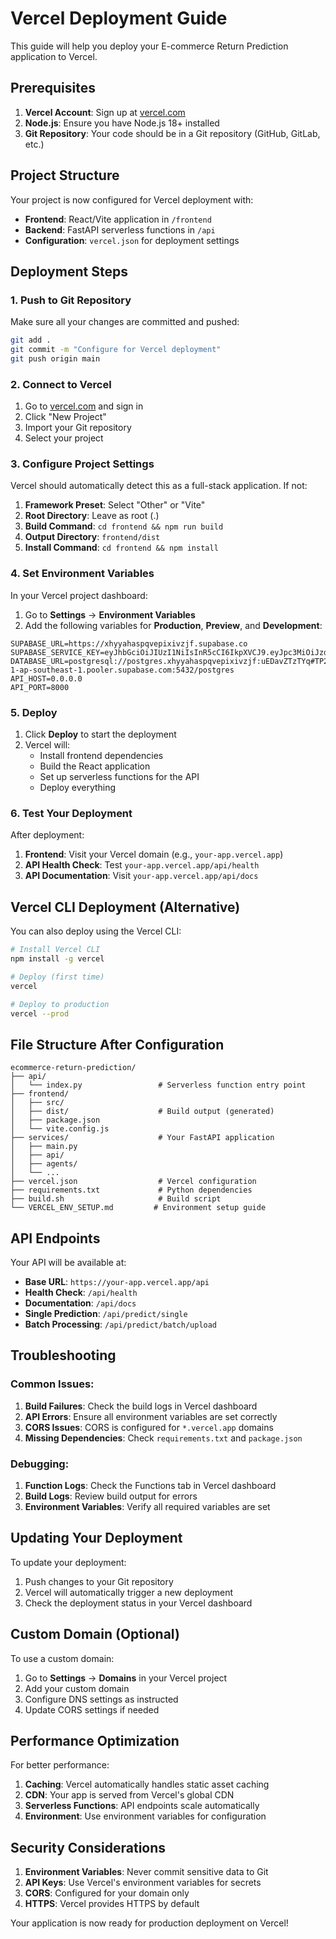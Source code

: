 # Vercel Deployment Guide

This guide will help you deploy your E-commerce Return Prediction application to Vercel.

## Prerequisites

1. **Vercel Account**: Sign up at [vercel.com](https://vercel.com)
2. **Node.js**: Ensure you have Node.js 18+ installed
3. **Git Repository**: Your code should be in a Git repository (GitHub, GitLab, etc.)

## Project Structure

Your project is now configured for Vercel deployment with:

- **Frontend**: React/Vite application in `/frontend`
- **Backend**: FastAPI serverless functions in `/api`
- **Configuration**: `vercel.json` for deployment settings

## Deployment Steps

### 1. Push to Git Repository

Make sure all your changes are committed and pushed:

```bash
git add .
git commit -m "Configure for Vercel deployment"
git push origin main
```

### 2. Connect to Vercel

1. Go to [vercel.com](https://vercel.com) and sign in
2. Click "New Project"
3. Import your Git repository
4. Select your project

### 3. Configure Project Settings

Vercel should automatically detect this as a full-stack application. If not:

1. **Framework Preset**: Select "Other" or "Vite"
2. **Root Directory**: Leave as root (.)
3. **Build Command**: `cd frontend && npm run build`
4. **Output Directory**: `frontend/dist`
5. **Install Command**: `cd frontend && npm install`

### 4. Set Environment Variables

In your Vercel project dashboard:

1. Go to **Settings** → **Environment Variables**
2. Add the following variables for **Production**, **Preview**, and **Development**:

```
SUPABASE_URL=https://xhyyahaspqvepixivzjf.supabase.co
SUPABASE_SERVICE_KEY=eyJhbGciOiJIUzI1NiIsInR5cCI6IkpXVCJ9.eyJpc3MiOiJzdXBhYmFzZSIsInJlZiI6InhoeXlhaGFzcHF2ZXBpeGl2empmIiwicm9sZSI6InNlcnZpY2Vfcm9sZSIsImlhdCI6MTc1ODc5MDk2MywiZXhwIjoyMDc0MzY2OTYzfQ.e_UrkqNTi8fESQg9SOhHdPyPpUtDplbvRbMk7EH2tLI
DATABASE_URL=postgresql://postgres.xhyyahaspqvepixivzjf:uEDavZTzTYq#TP2@aws-1-ap-southeast-1.pooler.supabase.com:5432/postgres
API_HOST=0.0.0.0
API_PORT=8000
```

### 5. Deploy

1. Click **Deploy** to start the deployment
2. Vercel will:
   - Install frontend dependencies
   - Build the React application
   - Set up serverless functions for the API
   - Deploy everything

### 6. Test Your Deployment

After deployment:

1. **Frontend**: Visit your Vercel domain (e.g., `your-app.vercel.app`)
2. **API Health Check**: Test `your-app.vercel.app/api/health`
3. **API Documentation**: Visit `your-app.vercel.app/api/docs`

## Vercel CLI Deployment (Alternative)

You can also deploy using the Vercel CLI:

```bash
# Install Vercel CLI
npm install -g vercel

# Deploy (first time)
vercel

# Deploy to production
vercel --prod
```

## File Structure After Configuration

```
ecommerce-return-prediction/
├── api/
│   └── index.py                 # Serverless function entry point
├── frontend/
│   ├── src/
│   ├── dist/                    # Build output (generated)
│   ├── package.json
│   └── vite.config.js
├── services/                    # Your FastAPI application
│   ├── main.py
│   ├── api/
│   ├── agents/
│   └── ...
├── vercel.json                  # Vercel configuration
├── requirements.txt             # Python dependencies
├── build.sh                     # Build script
└── VERCEL_ENV_SETUP.md         # Environment setup guide
```

## API Endpoints

Your API will be available at:

- **Base URL**: `https://your-app.vercel.app/api`
- **Health Check**: `/api/health`
- **Documentation**: `/api/docs`
- **Single Prediction**: `/api/predict/single`
- **Batch Processing**: `/api/predict/batch/upload`

## Troubleshooting

### Common Issues:

1. **Build Failures**: Check the build logs in Vercel dashboard
2. **API Errors**: Ensure all environment variables are set correctly
3. **CORS Issues**: CORS is configured for `*.vercel.app` domains
4. **Missing Dependencies**: Check `requirements.txt` and `package.json`

### Debugging:

1. **Function Logs**: Check the Functions tab in Vercel dashboard
2. **Build Logs**: Review build output for errors
3. **Environment Variables**: Verify all required variables are set

## Updating Your Deployment

To update your deployment:

1. Push changes to your Git repository
2. Vercel will automatically trigger a new deployment
3. Check the deployment status in your Vercel dashboard

## Custom Domain (Optional)

To use a custom domain:

1. Go to **Settings** → **Domains** in your Vercel project
2. Add your custom domain
3. Configure DNS settings as instructed
4. Update CORS settings if needed

## Performance Optimization

For better performance:

1. **Caching**: Vercel automatically handles static asset caching
2. **CDN**: Your app is served from Vercel's global CDN
3. **Serverless Functions**: API endpoints scale automatically
4. **Environment**: Use environment variables for configuration

## Security Considerations

1. **Environment Variables**: Never commit sensitive data to Git
2. **API Keys**: Use Vercel's environment variables for secrets
3. **CORS**: Configured for your domain only
4. **HTTPS**: Vercel provides HTTPS by default

Your application is now ready for production deployment on Vercel!
